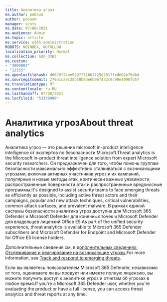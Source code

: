 ```yaml
---
title: Аналитика угроз
ms.author: pebaum
author: pebaum
manager: scotv
ms.date: 07/08/2021
ms.audience: Admin
ms.topic: article
ms.service: o365-administration
ROBOTS: NOINDEX, NOFOLLOW
localization_priority: Normal
ms.collection: Adm_O365
ms.custom:
- "3000003"
- "12315"
ms.openlocfilehash: d6670f24ee9597f71663725d7917fed602e70dbd
ms.sourcegitcommit: 270a1ca9c35b50b8be6b06f432c9c90e4090fb57
ms.translationtype: MT
ms.contentlocale: ru-RU
ms.lasthandoff: 07/08/2021
ms.locfileid: "53339990"
---
```

# <a name="about-threat-analytics"></a><span data-ttu-id="6a682-102">Аналитика угроз</span><span class="sxs-lookup"><span data-stu-id="6a682-102">About threat analytics</span></span>

<span data-ttu-id="6a682-103">Аналитика угроз — это решение microsoft in-product intelligence intelligence от экспертов по безопасности Microsoft.</span><span class="sxs-lookup"><span data-stu-id="6a682-103">Threat analytics is the Microsoft in-product threat intelligence solution from expert Microsoft security researchers.</span></span> <span data-ttu-id="6a682-104">Он предназначен для того, чтобы помочь группам безопасности максимально эффективно сталкиваться с возникающими угрозами, включая активных участников угроз и их кампаний, популярные и новые методы атак, критически важные уязвимости, распространенные поверхности атак и распространенные вредоносные программы.</span><span class="sxs-lookup"><span data-stu-id="6a682-104">It's designed to assist security teams to face emerging threats as efficiently as possible, including active threat actors and their campaigns, popular and new attack techniques, critical vulnerabilities, common attack surfaces, and prevalent malware.</span></span> <span data-ttu-id="6a682-105">В рамках единой системы безопасности аналитика угроз доступна для Microsoft 365 Defender и Microsoft Defender для конечных точек и Microsoft Defender для владельцев лицензий Office E5.</span><span class="sxs-lookup"><span data-stu-id="6a682-105">As part of the unified security experience, threat analytics is available to Microsoft 365 Defender subscribers and Microsoft Defender for Endpoint and Microsoft Defender for Office E5 license holders.</span></span> 

<span data-ttu-id="6a682-106">Дополнительные сведения см. в [дополнительных сведениях: Отслеживание и реагирование на возникающие угрозы.](/microsoft-365/security/defender/threat-analytics)</span><span class="sxs-lookup"><span data-stu-id="6a682-106">For more information, see [Track and respond to emerging threats](/microsoft-365/security/defender/threat-analytics).</span></span>

<span data-ttu-id="6a682-107">Если вы являетесь пользователем Microsoft 365 Defender, независимо от того, оцениваете ли вы продукт или имеете полную лицензию, вы можете получить доступ к аналитике угроз и отчетам об угрозах в любое время.</span><span class="sxs-lookup"><span data-stu-id="6a682-107">If you're a Microsoft 365 Defender user, whether you're evaluating the product or have a full license, you can access threat analytics and threat reports at any time.</span></span> 